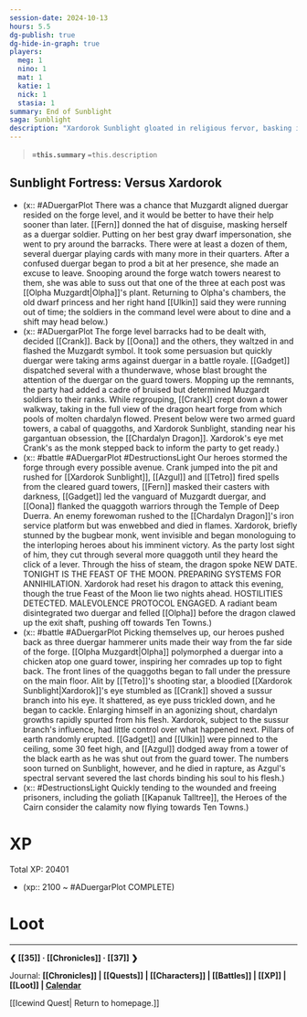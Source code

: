 ```yaml
---
session-date: 2024-10-13
hours: 5.5
dg-publish: true
dg-hide-in-graph: true
players:
  meg: 1
  nino: 1
  mat: 1
  katie: 1
  nick: 1
  stasia: 1
summary: End of Sunblight
saga: Sunblight
description: "Xardorok Sunblight gloated in religious fervor, basking in the completion of his Chardalyn Dragon in honor of a false god. Our party cleared his hallways, thick with blood of both Muzgardt and Sunblight duergar before facing the warlock king in his forge. MALEVOLENCE PROTOCOL ENGAGED. With the dragon reprogrammed to take flight, Tetro, Oona, Fern, Crank, Gadget, and Azgul routed the vanguard of duergar hammerers and quaggoth soldiers. Sussur branch jutting from an impaled eye, Xardorok transmogrified, body turning to chardalyn as dark magicks tore apart the foundry. Whatever remaining lifeblood spilling, Xardorok died in agony. Quickly tending to the wounded and freeing prisoners, the Heroes of the Cairn consider the calamity now flying towards Ten Towns."
---
```


> **`=this.summary`**
> `=this.description`

## Sunblight Fortress: Versus Xardorok
- (x:: #ADuergarPlot There was a chance that Muzgardt aligned duergar resided on the forge level, and it would be better to have their help sooner than later. [[Fern]] donned the hat of disguise, masking herself as a duergar soldier. Putting on her best gray dwarf impersonation, she went to pry around the barracks. There were at least a dozen of them, several duergar playing cards with many more in their quarters. After a confused duergar began to prod a bit at her presence, she made an excuse to leave. Snooping around the forge watch towers nearest to them, she was able to suss out that one of the three at each post was [[Olpha Muzgardt|Olpha]]'s plant. Returning to Olpha's chambers, the old dwarf princess and her right hand [[Ulkin]] said they were running out of time; the soldiers in the command level were about to dine and a shift may head below.)
- (x:: #ADuergarPlot The forge level barracks had to be dealt with, decided [[Crank]]. Back by [[Oona]] and the others, they waltzed in and flashed the Muzgardt symbol. It took some persuasion but quickly duergar were taking arms against duergar in a battle royale. [[Gadget]] dispatched several with a thunderwave, whose blast brought the attention of the duergar on the guard towers. Mopping up the remnants, the party had added a cadre of bruised but determined Muzgardt soldiers to their ranks. While regrouping, [[Crank]] crept down a tower walkway, taking in the full view of the dragon heart forge from which pools of molten chardalyn flowed. Present below were two armed guard towers, a cabal of quaggoths, and Xardorok Sunblight, standing near his gargantuan obsession, the [[Chardalyn Dragon]]. Xardorok's eye met Crank's as the monk stepped back to inform the party to get ready.)
- (x:: #battle #ADuergarPlot #DestructionsLight Our heroes stormed the forge through every possible avenue. Crank jumped into the pit and rushed for [[Xardorok Sunblight]], [[Azgul]] and [[Tetro]] fired spells from the cleared guard towers, [[Fern]] masked their casters with darkness, [[Gadget]] led the vanguard of Muzgardt duergar, and [[Oona]] flanked the quaggoth warriors through the Temple of Deep Duerra. An enemy forewoman rushed to the [[Chardalyn Dragon]]'s iron service platform but was enwebbed and died in flames. Xardorok, briefly stunned by the bugbear monk, went invisible and began monologuing to the interloping heroes about his imminent victory. As the party lost sight of him, they cut through several more quaggoth until they heard the click of a lever. Through the hiss of steam, the dragon spoke NEW DATE. TONIGHT IS THE FEAST OF THE MOON. PREPARING SYSTEMS FOR ANNIHILATION. Xardorok had reset his dragon to attack this evening, though the true Feast of the Moon lie two nights ahead.  HOSTILITIES DETECTED. MALEVOLENCE PROTOCOL ENGAGED. A radiant beam disintegrated two duergar and felled [[Olpha]] before the dragon clawed up the exit shaft, pushing off towards Ten Towns.)
- (x:: #battle #ADuergarPlot Picking themselves up, our heroes pushed back as three duergar hammerer units made their way from the far side of the forge. [[Olpha Muzgardt|Olpha]] polymorphed a duergar into a chicken atop one guard tower, inspiring her comrades up top to fight back. The front lines of the quaggoths began to fall under the pressure on the main floor. Alit by [[Tetro]]'s shooting star, a bloodied [[Xardorok Sunblight|Xardorok]]'s eye stumbled as [[Crank]] shoved a sussur branch into his eye. It shattered, as eye puss trickled down, and he began to cackle. Enlarging himself in an agonizing shout, chardalyn growths rapidly spurted from his flesh. Xardorok, subject to the sussur branch's influence, had little control over what happened next. Pillars of earth randomly erupted. [[Gadget]] and [[Ulkin]] were pinned to the ceiling, some 30 feet high, and [[Azgul]] dodged away from a tower of the black earth as he was shut out from the guard tower. The numbers soon turned on Sunblight, however, and he died in rapture, as Azgul's spectral servant severed the last chords binding his soul to his flesh.)
- (x:: #DestructionsLight Quickly tending to the wounded and freeing prisoners, including the goliath [[Kapanuk Talltree]], the Heroes of the Cairn consider the calamity now flying towards Ten Towns.)

# XP
Total XP: 20401
- (xp:: 2100 ~ #ADuergarPlot COMPLETE) 

# Loot

---
**❮ [[35]] · [[Chronicles]] ·  [[37]] ❯**

Journal: **[[Chronicles]] | [[Quests]] |  [[Characters]] | [[Battles]] | [[XP]] | [[Loot]] | [Calendar](https://app.fantasy-calendar.com/calendars/38f9e3f5098bac1f655a4fb4241f35eb)**

[[Icewind Quest| Return to homepage.]]